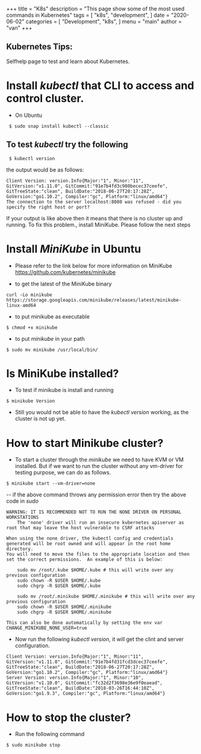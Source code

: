 +++
title = "K8s"
description = "This page show some of the most used commands in Kubernetes"
tags = [
    "k8s",
    "development",
]
date = "2020-06-02"
categories = [
    "Development",
    "k8s",
]
menu = "main"
author = "van"
+++

Kubernetes Tips:
---------------

Selfhelp page to test and learn about Kubernetes.

# Install *kubectl* that CLI to access and control cluster.
- On Ubuntu

```
 $ sudo snap install kubectl --classic
```

## To test *kubectl* try the following
```
 $ kubectl version
```

the output would be as follows:

```
Client Version: version.Info{Major:"1", Minor:"11", GitVersion:"v1.11.0", GitCommit:"91e7b4fd3c980becec37ceefe", GitTreeState:"clean", BuildDate:"2018-06-27T20:17:28Z", GoVersion:"go1.10.2", Compiler:"gc", Platform:"linux/amd64"}
The connection to the server localhost:8080 was refused - did you specify the right host or port?
```

If your output is like above then it means that there is no cluster up and running. To fix this problem., install MiniKube. Please follow the next steps

# Install *MiniKube* in Ubuntu
- Please refer to the link below for more information on MiniKube
https://github.com/kubernetes/minikube

- to get the latest of the MiniKube binary
```
curl -Lo minikube https://storage.googleapis.com/minikube/releases/latest/minikube-linux-amd64
```

- to put minikube as executable
```
$ chmod +x minikube
```

- to put *minikube* in your path
```
$ sudo mv minikube /usr/local/bin/
```

# Is MiniKube installed?
- To test if minikube is install and running
```
$ minikube Version
```

* Still you would not be able to have the *kubectl version* working, as the cluster is not up yet.

# How to start Minikube cluster?
- To start a cluster through the *minikube* we need to have KVM or VM installed. But if we want to run the cluster without any vm-driver for testing purpose, we can do as follows.

```
$ minikube start --vm-driver=none
```
-- if the above command throws any permission error then try the above code in *sudo*

```
WARNING: IT IS RECOMMENDED NOT TO RUN THE NONE DRIVER ON PERSONAL WORKSTATIONS
	The 'none' driver will run an insecure kubernetes apiserver as root that may leave the host vulnerable to CSRF attacks

When using the none driver, the kubectl config and credentials generated will be root owned and will appear in the root home directory.
You will need to move the files to the appropriate location and then set the correct permissions.  An example of this is below:

	sudo mv /root/.kube $HOME/.kube # this will write over any previous configuration
	sudo chown -R $USER $HOME/.kube
	sudo chgrp -R $USER $HOME/.kube

	sudo mv /root/.minikube $HOME/.minikube # this will write over any previous configuration
	sudo chown -R $USER $HOME/.minikube
	sudo chgrp -R $USER $HOME/.minikube

This can also be done automatically by setting the env var CHANGE_MINIKUBE_NONE_USER=true
```

- Now run the following *kubectl version*, it will get the clint and server configuration.

```
Client Version: version.Info{Major:"1", Minor:"11", GitVersion:"v1.11.0", GitCommit:"91e7b4fd31fcd3dcec37ceefe", GitTreeState:"clean", BuildDate:"2018-06-27T20:17:28Z", GoVersion:"go1.10.2", Compiler:"gc", Platform:"linux/amd64"}
Server Version: version.Info{Major:"1", Minor:"10", GitVersion:"v1.10.0", GitCommit:"fc32d2f3698e36e9f0eaead", GitTreeState:"clean", BuildDate:"2018-03-26T16:44:10Z", GoVersion:"go1.9.3", Compiler:"gc", Platform:"linux/amd64"}
```

# How to stop the cluster?
- Run the following command
```
$ sudo minikube stop
```

